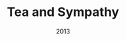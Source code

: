 ---
layout: productions
redirect_from:
- /productions/2013_Tea_and_Sympathy
title: Tea and Sympathy
date: 2013
Theatre: Theatre Jacksonville
Venue: Little Theatre
cast:
crew:
- Director: Michael Lipp
---